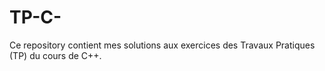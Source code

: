 # TP-C-
Ce repository contient mes solutions aux exercices des Travaux Pratiques (TP) du cours de C++.
